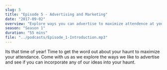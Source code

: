 ```yaml
---
slug: 5
title: "Episode 5 - Advertising and Marketing"
date: "2017-09-02"
overview: "Explore ways you can advertise to maximize attendence at your haunt"
season: "Season 1"
duration: "55 mins"
file: "../podcasts/Episode_1-Introduction.mp3"
---
```


Its that time of year!  Time to get the word out about your haunt to maximize your attendance. Come with us as we explore the ways we like to advertise and see if you can incorporate any of our ideas into your haunt.
